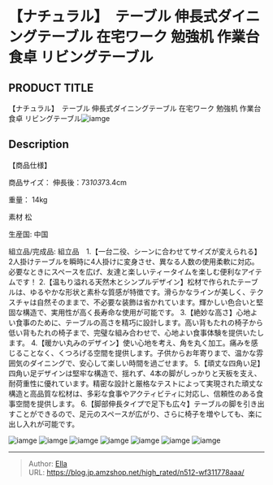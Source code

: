 # 【ナチュラル】　テーブル 伸長式ダイニングテーブル 在宅ワーク 勉強机 作業台 食卓 リビングテーブル


## PRODUCT TITLE 

【ナチュラル】　テーブル 伸長式ダイニングテーブル 在宅ワーク 勉強机 作業台 食卓 リビングテーブル![iamge](https://b2bfiles1.gigab2b.cn/image/wkseller/301/20230903_463ef748aca5b7106351f71fb8aa533d.jpg)

## Description

【商品仕様】




商品サイズ：
伸長後：73*103*73.4cm


重量：
14kg


素材
松


生産国:
中国


組立品/完成品:
組立品　1.【一台二役、シーンに合わせてサイズが変えられる】2人掛けテーブルを瞬時に4人掛けに変身させ、異なる人数の使用柔軟に対応。必要なときにスペースを広げ、友達と楽しいティータイムを楽しむ便利なアイテムです！
2.【温もり溢れる天然木とシンプルデザイン】松材で作られたテーブルは、ゆるやかな形状と素朴な質感が特徴です。滑らかなラインが美しく、テクスチャは自然そのままで、不必要な装飾は省かれています。輝かしい色合いと堅固な構造で、実用性が高く長寿命な使用が可能です。
3.【絶妙な高さ】心地よい食事のために、テーブルの高さを精巧に設計します。高い背もたれの椅子から低い背もたれの椅子まで、完璧な組み合わせで、心地よい食事体験を提供いたします。
4.【暖かい丸みのデザイン】使い心地を考え、角を丸く加工。痛みを感じることなく、くつろげる空間を提供します。子供からお年寄りまで、温かな雰囲気のダイニングで、安心して楽しい時間を過ごせます。
5.【頑丈な四角い足】四角い足デザインは堅牢な構造で、揺れず、4本の脚がしっかりと天板を支え、耐荷重性に優れています。精密な設計と厳格なテストによって実現された頑丈な構造と高品質な松材は、多彩な食事やアクティビティに対応し、信頼性のある食事空間を提供します。
6.【脚部伸長タイプで足下も広々】テーブルの脚を引き出すことができるので、足元のスペースが広がり、さらに椅子を増やしても、楽に出し入れが可能です。




![iamge](https://b2bfiles1.gigab2b.cn/image/wkseller/301/20230903_919593c3cda0a155bb713c1557f8ff29.jpg)
![iamge](https://b2bfiles1.gigab2b.cn/image/wkseller/301/20230903_77a10e5226cdacb0878ab3661a1cb1f7.jpg)
![iamge](https://b2bfiles1.gigab2b.cn/image/wkseller/301/20230903_a6a80845195f48af87567d22ef15ad70.jpg)
![iamge](https://b2bfiles1.gigab2b.cn/image/wkseller/301/20230908_a4f33a268e97535d33e6980b381f67e8.jpg)
![iamge](https://b2bfiles1.gigab2b.cn/image/wkseller/301/20230908_3a159dc76657a1421e8836239dbbbc11.jpg)
![iamge](https://b2bfiles1.gigab2b.cn/image/wkseller/301/20230908_0b900dbe196a248f5ae86c2c2246ba94.jpg)
![iamge](https://b2bfiles1.gigab2b.cn/image/wkseller/301/20230908_689b0eda57507dc8aa938b9adc3f4826.jpg)


---

> Author: [Ella](https://blog.jp.amzshop.net/)  
> URL: https://blog.jp.amzshop.net/high_rated/n512-wf311778aaa/  

